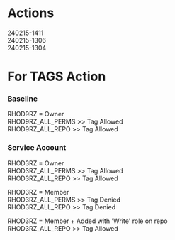 # Actions
240215-1411  
240215-1306  
240215-1304  

# For TAGS Action

### Baseline
RHOD9RZ = Owner  
RHOD9RZ_ALL_PERMS >> Tag Allowed  
RHOD9RZ_ALL_REPO  >> Tag Allowed  

### Service Account
RHOD3RZ = Owner  
RHOD3RZ_ALL_PERMS >> Tag Allowed  
RHOD3RZ_ALL_REPO  >> Tag Allowed  

RHOD3RZ = Member  
RHOD3RZ_ALL_PERMS >> Tag Denied  
RHOD3RZ_ALL_REPO  >> Tag Denied  

RHOD3RZ = Member + Added with 'Write' role on repo  
RHOD3RZ_ALL_REPO  >> Tag Allowed  
